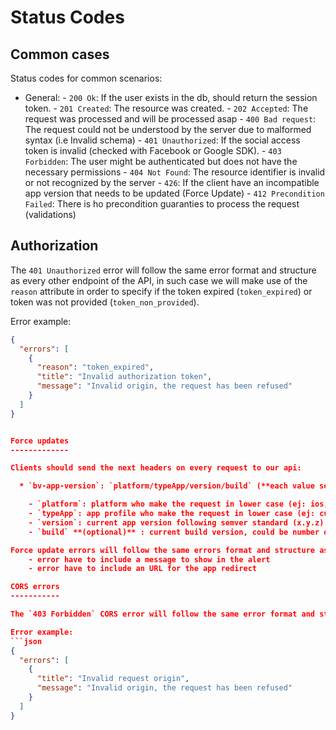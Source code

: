 # Status Codes

Common cases
--------------

Status codes for common scenarios:

* General:
        - `200 Ok`: If the user exists in the db, should return the session token.
        - `201 Created`: The resource was created.
        - `202 Accepted`: The request was processed and will be processed asap
        - `400 Bad request`: The request could not be understood by the server due to malformed syntax (i.e Invalid schema)
        - `401 Unauthorized`: If the social access token is invalid (checked with Facebook or Google SDK).
        - `403 Forbidden`: The user might be authenticated but does not have the necessary permissions
        - `404 Not Found`: The resource identifier is invalid or not recognized by the server
        - `426`: If the client have an incompatible app version that needs to be updated (Force Update)
        - `412 Precondition Failed`: There is ho precondition guaranties to process the request (validations)

Authorization
-------------

The `401 Unauthorized` error will follow the same error format and structure as every other endpoint of the API, in such case we will make use of the `reason` attribute in order to specify if the token expired (`token_expired`) or token was not provided (`token_non_provided`).

Error example:
```json
{
  "errors": [
    {
      "reason": "token_expired",
      "title": "Invalid authorization token",
      "message": "Invalid origin, the request has been refused"
    }
  ]
}


Force updates
-------------

Clients should send the next headers on every request to our api:

  * `bv-app-version`: `platform/typeApp/version/build` (**each value separated by `/`**) where:

    - `platform`: platform who make the request in lower case (ej: ios, android)
    - `typeApp`: app profile who make the request in lower case (ej: customer, driver, admin) if there are only one app could be mobile for mobile apps
    - `version`: current app version following semver standard (x.y.z)
    - `build` **(optional)** : current build version, could be number or letters

Force update errors will follow the same errors format and structure as every other endpoint of the API, taking into account the following fields need to be included:
    - error have to include a message to show in the alert
    - error have to include an URL for the app redirect

CORS errors
-----------

The `403 Forbidden` CORS error will follow the same error format and structure as every other endpoint of the API.

Error example:
```json
{
  "errors": [
    {
      "title": "Invalid request origin",
      "message": "Invalid origin, the request has been refused"
    }
  ]
}
```
